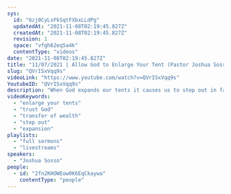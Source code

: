```yaml
---
sys:
  id: "6zj0CyLsFkSqtFXbxLLdPg"
  updatedAt: "2021-11-08T02:19:45.827Z"
  createdAt: "2021-11-08T02:19:45.827Z"
  revision: 1
  space: "vfgh62eq5a4k"
  contentType: "videos"
date: "2021-11-08T02:19:45.827Z"
title: "11/07/2021 | Allow God to Enlarge Your Tent (Pastor Joshua Sosso)"
slug: "QVrISxVqq9s"
videoLink: "https://www.youtube.com/watch?v=QVrISxVqq9s"
YoutubeID: "QVrISxVqq9s"
description: "When God expands our tents it causes us to step out in faith, just like Peter stepping of the boat onto the sea, which went against everything He had known until then. The move of God goes beyond our understanding and our expectations. We must learn to trust God and obey Him completely with this because He always equips us wherever He sends us. Allow God to cause us to step out into something unknown and He will equip us every step of the way. Our qualifications are not what God is looking at because our faith and obedience to Him is our qualification. When you succeed, God's name is made great through you. So get ready to step out onto the waters! This sermon was delivered by Pastor Joshua Sosso at Freedom Fellowship Church International on November 07, 2021."
videoKeywords:
  - "enlarge your tents"
  - "trust God"
  - "transfer of wealth"
  - "step out"
  - "expansion"
playlists:
  - "full sermons"
  - "livestreams"
speakers:
  - "Joshua Sosso"
people:
  - id: "2fn2KHOWEow0K6EqCkaywa"
    contentType: "people"
---
```

